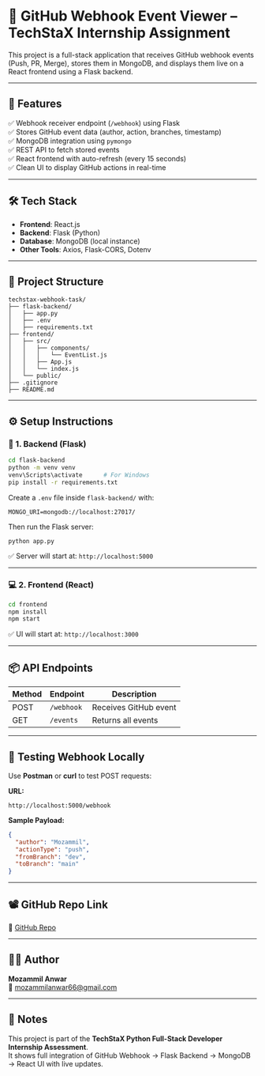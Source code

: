 # 🧩 GitHub Webhook Event Viewer – TechStaX Internship Assignment

This project is a full-stack application that receives GitHub webhook events (Push, PR, Merge), stores them in MongoDB, and displays them live on a React frontend using a Flask backend.

---

## 📌 Features

✅ Webhook receiver endpoint (`/webhook`) using Flask  
✅ Stores GitHub event data (author, action, branches, timestamp)  
✅ MongoDB integration using `pymongo`  
✅ REST API to fetch stored events  
✅ React frontend with auto-refresh (every 15 seconds)  
✅ Clean UI to display GitHub actions in real-time  

---

## 🛠️ Tech Stack

- **Frontend**: React.js  
- **Backend**: Flask (Python)  
- **Database**: MongoDB (local instance)  
- **Other Tools**: Axios, Flask-CORS, Dotenv  

---

## 📁 Project Structure

```
techstax-webhook-task/
├── flask-backend/
│   ├── app.py
│   ├── .env
│   ├── requirements.txt
├── frontend/
│   ├── src/
│   │   ├── components/
│   │   │   └── EventList.js
│   │   ├── App.js
│   │   └── index.js
│   └── public/
├── .gitignore
├── README.md
```

---

## ⚙️ Setup Instructions

### 🔧 1. Backend (Flask)

```bash
cd flask-backend
python -m venv venv
venv\Scripts\activate      # For Windows
pip install -r requirements.txt
```

Create a `.env` file inside `flask-backend/` with:

```
MONGO_URI=mongodb://localhost:27017/
```

Then run the Flask server:

```bash
python app.py
```

✅ Server will start at: `http://localhost:5000`

---

### 💻 2. Frontend (React)

```bash
cd frontend
npm install
npm start
```

✅ UI will start at: `http://localhost:3000`

---

## 📦 API Endpoints

| Method | Endpoint      | Description           |
|--------|---------------|-----------------------|
| POST   | `/webhook`    | Receives GitHub event |
| GET    | `/events`     | Returns all events    |

---

## 🧪 Testing Webhook Locally

Use **Postman** or **curl** to test POST requests:

**URL:**  
```
http://localhost:5000/webhook
```

**Sample Payload:**
```json
{
  "author": "Mozammil",
  "actionType": "push",
  "fromBranch": "dev",
  "toBranch": "main"
}
```

---

## 📽️ GitHub Repo Link

🔗 [GitHub Repo](https://github.com/mozammilanwar/techstax-webhook-assignment)

---

## 👨‍💻 Author

**Mozammil Anwar**  
📧 mozammilanwar66@gmail.com

---

## 📝 Notes

This project is part of the **TechStaX Python Full-Stack Developer Internship Assessment**.  
It shows full integration of GitHub Webhook → Flask Backend → MongoDB → React UI with live updates.
